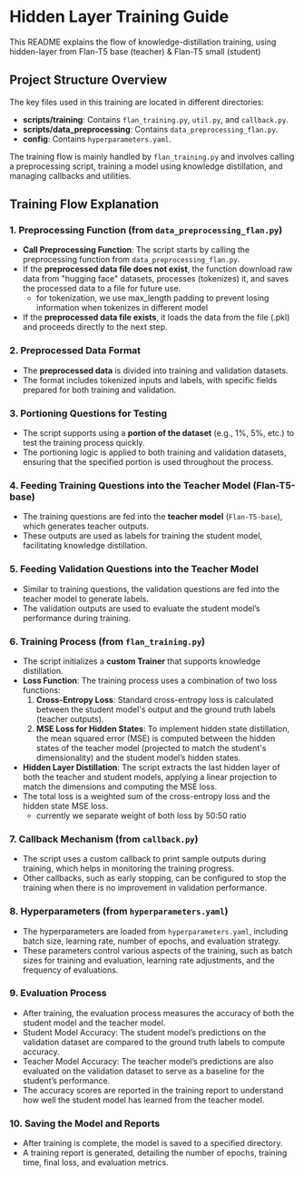 
# Hidden Layer Training Guide

This README explains the flow of knowledge-distillation training, using hidden-layer from Flan-T5 base (teacher) & Flan-T5 small (student)

## Project Structure Overview
The key files used in this training are located in different directories:
- **scripts/training**: Contains `flan_training.py`, `util.py`, and `callback.py`.
- **scripts/data_preprocessing**: Contains `data_preprocessing_flan.py`.
- **config**: Contains `hyperparameters.yaml`.

The training flow is mainly handled by `flan_training.py` and involves calling a preprocessing script, training a model using knowledge distillation, and managing callbacks and utilities.

## Training Flow Explanation

### 1. Preprocessing Function (from `data_preprocessing_flan.py`)
   - **Call Preprocessing Function**: The script starts by calling the preprocessing function from `data_preprocessing_flan.py`.
   - If the **preprocessed data file does not exist**, the function download raw data from "hugging face" datasets, processes (tokenizes) it, and saves the processed data to a file for future use.
     - for tokenization, we use max_length padding to prevent losing information when tokenizes in different model
   - If the **preprocessed data file exists**, it loads the data from the file (.pkl) and proceeds directly to the next step.
   
### 2. Preprocessed Data Format
   - The **preprocessed data** is divided into training and validation datasets.
   - The format includes tokenized inputs and labels, with specific fields prepared for both training and validation.

### 3. Portioning Questions for Testing
   - The script supports using a **portion of the dataset** (e.g., 1%, 5%, etc.) to test the training process quickly.
   - The portioning logic is applied to both training and validation datasets, ensuring that the specified portion is used throughout the process.

### 4. Feeding Training Questions into the Teacher Model (Flan-T5-base)
   - The training questions are fed into the **teacher model** (`Flan-T5-base`), which generates teacher outputs.
   - These outputs are used as labels for training the student model, facilitating knowledge distillation.

### 5. Feeding Validation Questions into the Teacher Model
   - Similar to training questions, the validation questions are fed into the teacher model to generate labels.
   - The validation outputs are used to evaluate the student model’s performance during training.

### 6. Training Process (from `flan_training.py`)
   - The script initializes a **custom Trainer** that supports knowledge distillation.
   - **Loss Function**: The training process uses a combination of two loss functions:
     1. **Cross-Entropy Loss**: Standard cross-entropy loss is calculated between the student model's output and the ground truth labels (teacher outputs).
     2. **MSE Loss for Hidden States**: To implement hidden state distillation, the mean squared error (MSE) is computed between the hidden states of the teacher model (projected to match the student's dimensionality) and the student model’s hidden states.
   - **Hidden Layer Distillation**: The script extracts the last hidden layer of both the teacher and student models, applying a linear projection to match the dimensions and computing the MSE loss.
   - The total loss is a weighted sum of the cross-entropy loss and the hidden state MSE loss.
     - currently we separate weight of both loss by 50:50 ratio

### 7. Callback Mechanism (from `callback.py`)
   - The script uses a custom callback to print sample outputs during training, which helps in monitoring the training progress.
   - Other callbacks, such as early stopping, can be configured to stop the training when there is no improvement in validation performance.

### 8. Hyperparameters (from `hyperparameters.yaml`)
   - The hyperparameters are loaded from `hyperparameters.yaml`, including batch size, learning rate, number of epochs, and evaluation strategy.
   - These parameters control various aspects of the training, such as batch sizes for training and evaluation, learning rate adjustments, and the frequency of evaluations.

### 9. Evaluation Process
- After training, the evaluation process measures the accuracy of both the student model and the teacher model.
- Student Model Accuracy: The student model’s predictions on the validation dataset are compared to the ground truth labels to compute accuracy.
- Teacher Model Accuracy: The teacher model’s predictions are also evaluated on the validation dataset to serve as a baseline for the student’s performance.
- The accuracy scores are reported in the training report to understand how well the student model has learned from the teacher model.

### 10. Saving the Model and Reports
   - After training is complete, the model is saved to a specified directory.
   - A training report is generated, detailing the number of epochs, training time, final loss, and evaluation metrics.
